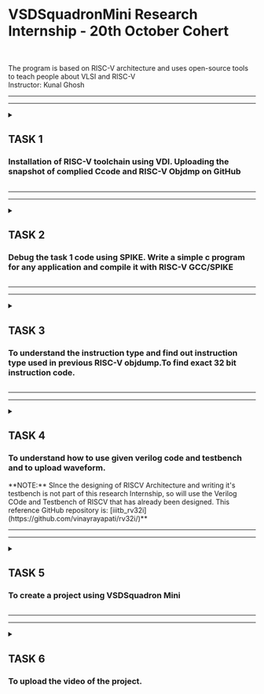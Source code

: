 # VSDSquadronMini Research Internship - 20th October Cohert
<br>

The program is based on RISC-V architecture and uses open-source tools to teach people about VLSI and RISC-V
<br>
Instructor: Kunal Ghosh
<hr><hr>
<p> </p>
<details>
<summary><h2> TASK 1 </h2>
<h3> Installation of RISC-V toolchain using VDI. Uploading the snapshot of complied Ccode and RISC-V Objdmp on GitHub</h3> </summary>
<hr>
The task 1 includes completion of the following instructions
<br>
<ol>
  <li> Creating GitHub repo. </li>
  <br>
  <li> Installation of Oracle VirtualBox. </li>
  <br>
  <li> Installation of RISC-V toolchain using VDI. </li>
  <br>
  <li> Writing C program to find sum of n numbers. </li>
  <br>
  <li> Using RISC-V Simulator for compiling and running the code. </li>
  <br>
  <li> Uploading the snapshots </li>
  <br>
</ol>
<h4>
  STEPS:
  <br>
  <OL>
    <li>
      Installation of Oracle VirtualBox.</li>
      <img src="photo1.png"> 
      <li>Home screen of Ubuntu.</li>
      <img src="photo2.png">
    <br>
      <li>Open the terminal.</li>
      <img src="photo3.png"> <br>
      <li>Enter the following instructions shown in image below.Write the c code as shown and save the file.</li>
      <img src="photo4.png"> <br>
      <li>Execute the code.</li>
      <img src="photo5.png"> <br>
      <li>Verification using calculator.</li>
      <img src="photo6.png"> <br>
      <li>Follow the instruction shown in the images below.</li>
      <img src="photo7.png">
      <img src="Screenshot from 2024-10-23 11-46-26.png">
      <img src="Screenshot from 2024-10-23 18-15-50.png"> <br>
      <li>Output.</li>
       <img src="photo8.png">
        <img src="photo10.png">
  </OL>
</h4>
  </details>
 <hr> <hr>
 <details>
<summary><h2> TASK 2 </h2>
<h3>Debug the task 1 code using SPIKE. Write a simple c program for any application and compile it with RISC-V GCC/SPIKE </h3> </summary>
Tansk 2 involves completion of the following tasks
<br>
<ol>
  <li> To use SPIKE and debug sum 1 to n c program </li>
  <li> To verify if the output in both cases are same </li>
  <li> Write a simple C program (Here I've taken the example of XOR gate) </li>
  <li> Follow the same steps done in Task 1</li>
  <li>  Upload the snapshots</li>
</ol>
<h4>
  STEPS:
  <br>
  <OL>
   <li>
      Follow the instructions shown below in the image. We can observe the same output when gcc or SPIKE is used </li>
      <img src="task2a.png"> 
      <li>Enter the below instructions and debug using SPIKE (-d for debug) </li>
      <img src="task2b.png"> <img src="task2c.png"> <img src="task2main.png">
    <br>
      <li>XOR gate is a digital logic gate that outputs 1 only when an odd number of its inputs are true. It is used in data comparision, error detection, binary addition etc.  </li>
      <img src="xor_code.png"> <br>
      <li>Follow the instructions same as in Task 1.</li>
      <img src="xor_c.png"> <br>
     <img src="xor_2.png"> <br>
     <img src="xor_3.png"> <br>
     <img src="xor_4.png"> <br>
     <img src="xor_5.png"> <br>
       <img src="xor_6.png"> <br>
     <img src="xor_7.png"> <br>
     <img src="photolbo.png"> <br>
      <img src="photol.png"> <br>
      
  </OL>
</h4>
</details>
 <hr> <hr>
 <details>
<summary> <h2> TASK 3</h2>
<h3>To understand the instruction type and find out instruction type used in previous RISC-V objdump.To find exact 32 bit instruction code. </h3></summary>
Task 3 involves completion of the following tasks
<br>
<ol>
  <li> List various RISC-V instruction type (R, I, S, B, U, J) after going through RISC-V software documentation </li>
  <li> Identify 15 unique RISC-V instructions from riscv-objdmp of your application code  </li>
  <li> Identify exact 32-bit instruction code in the instruction type format for 15 unique instructions </li>
  <li> Upload the 32-bit pattern on Github </li>
</ol>
RISC-V Instruction Types (R,I,S,B,U,J):
In RISC-V architecture, instructions are classified into different instruction types based on their format and usage. There are six main instruction types: R-type, I-type, S-type, B-type, U-type, and J-type. Each type has a different purpose and layout in the instruction format.

1. R-type (Register)
   
Purpose: Used for operations that involve registers, such as arithmetic or logic operations between two registers.

opcode: Operation code (6 bits)

rd: Destination register (5 bits)

rs1: First source register (5 bits)

rs2: Second source register (5 bits)

funct3: Function code (3 bits)

funct7: Additional function code (7 bits)

2. I-type (Immediate)

Purpose: Used for operations involving an immediate value (constant) and a register.

opcode: Operation code (7 bits)

rd: Destination register (5 bits)

rs1: Source register (5 bits)

imm: Immediate value (12 bits)

3. S-type (Store)
   
Purpose: Used for store operations, where data is stored from a register to memory.

opcode: Operation code (7 bits)

rs1: Base register (5 bits)

rs2: Source register (5 bits)

funct3: Function code (3 bits)

imm: Immediate value (12 bits, split into two parts)

4.B-type (Branch)

Purpose: Used for branch operations, which control program flow based on conditions (e.g., branch if equal, branch if less than).

opcode: Operation code (7 bits)

rs1: First register (5 bits)

rs2: Second register (5 bits)

funct3: Function code (3 bits)

imm: Immediate value (12 bits, split into multiple fields)

5. U-type (Upper Immediate)
   
Purpose: Used for instructions that operate on an immediate value, especially for setting a large immediate value in the upper 20 bits.

opcode: Operation code (7 bits)

rd: Destination register (5 bits)

imm: Immediate value (20 bits)

6. J-type (Jump)
   
Purpose: Used for jump operations, which are typically used to perform unconditional jumps (like a function call or returning from a function).

opcode: Operation code (7 bits)

rd: Destination register (5 bits, typically used for the return address in some instructions)

imm: Immediate value (20 bits, split into multiple fields)

15 Unique Instructions and Their 32-bit Machine Code:
<img src="riscv inst.png"> 



</details>
<hr><hr>

<details>
<summary> <h2> TASK 4</h2>
<h3> To understand how to use given verilog code and testbench and to upload waveform.</h3> 
**NOTE:** SInce the designing of RISCV Architecture and writing it's testbench is not part of this research Internship, so will use the Verilog COde and Testbench of RISCV that has already been designed. This reference GitHub repository is: [iiitb_rv32i](https://github.com/vinayrayapati/rv32i/)**</summary>
Task 4 involves completion of the following tasks
<br>
<ol>
  <li> To use RISC-V Core Verilog netlist and testbench for functional simulation experiment.</li>
  <li>  To upload waveform snapshots on GitHub. </li>
</ol>
<h4>
  STEPS:
  <br>
  <OL>
    <li>
      Check if GTKWave is installed else install it.</li>
      <li>Create a directory using mkdir.</li>
     <li>Create two files one for writing the code and other for writing testbench for it.</li>
      <img src="task41.png">
    <br>
      <li>Photos of the code and testbench written.</li>
      <img src="code4.png">
    <br>
     <img src="tb4.png">
    <br>
      <li>Enter the following instructions shown in image below.This code is written to simulate verilog code </li>
      <img src="task42.png"> <br>
      <li>Use GTKWave to see the simulation by writing the below code.</li>
      <img src="task43.png"> <br>
      <li>Simulation output.</li>
      <img src="task44.png"> <br>
        <img src="task45.png">
  </OL>
</h4>
  </details>
<hr><hr>
<details>
<summary> <h2> TASK 5</h2>
<h3> To create a project using VSDSquadron Mini </h3> </summary>
<h3> Task 5 involves the folowing steps: </h3>
<br>
  
<ol>
  <li> To make a project using VSDSquadron.</li>
  <li>  To upload the overview,components required, circuit connection, pinout diagram and table for Pin connection on GitHub. </li>
</ol>
<h4>
 <b>OVERVIEW:</b>
  <br>
  <br>
A Full Adder is a digital circuit that adds three binary inputs: two significant bits (A and B) and a carry-in (Cin). It outputs a Sum and a carry-out (Cout). The logic is defined as:

Sum = 
𝐴
⊕
𝐵
⊕
𝐶
𝑖
𝑛
A⊕B⊕Cin (XOR operation).
Cout = 
(
𝐴
⋅
𝐵
)
+
(
𝐶
𝑖
𝑛
⋅
(
𝐴
⊕
𝐵
)
)
(A⋅B)+(Cin⋅(A⊕B)) (AND/OR operation).
It is a key component in arithmetic circuits like ripple-carry adders, enabling multi-bit binary addition. Commonly used in processors and ALUs, it plays a vital role in performing binary arithmetic operations.
  <br>
   <OL>
     <br>
     <br>
     Components Required
     <br>
     <br>
  <li> VSD Squadron Mini developement board </li>
     <br>
<li>USB C Cable</li>
     <br>
<li> Push button </li>
     <br>
<li> Bread Board </li>
     <br>
<li> Male to Male; Male to Female jumper cable </li>
     <br>
<li> Red LED and green LED</li>
     <br>
  </OL>
  </h4>
<h4> The pin diagram and the pin connections are given below:
  <img src="TASK51 (2).png">
  <img src="TASK52 (2).png">
  <img src="TASK53.png"> </h4> 
  <h4><b>
    <code>
      
#define  UART_MODULE_ENABLED
#define I2C_MODULE_ENABLED
#define ADC_MODULE_ENABLED
#define SPI_MODULE_ENABLED
// LED connected to PD6 (onboard LED)
// Define the pins
#define A_PIN PD1
#define B_PIN PD2
#define CIN_PIN PD3
#define SUM_PIN PC4
#define COUT_PIN PC5
void setup() {
  // Configure input pins
  pinMode(A_PIN, INPUT);
  pinMode(B_PIN, INPUT);
  pinMode(CIN_PIN, INPUT);
  // Configure output pins
  pinMode(SUM_PIN, OUTPUT);
  pinMode(COUT_PIN, OUTPUT);
}
void loop() {
  // Read inputs
  int A = digitalRead(A_PIN);
  int B = digitalRead(B_PIN);
  int Cin = digitalRead(CIN_PIN);
  // Calculate Sum and Cout
  int Sum = A ^ B ^ Cin; // XOR for Sum
  int Cout = (A & B) | (Cin & (A ^ B)); // AND/OR for Cout
  // Set output pins
  digitalWrite(SUM_PIN, Sum);
  digitalWrite(COUT_PIN, Cout);
}
  </code> 
Applications of Full Adder
<OL>
<br>    
<li>Multi-Bit Binary Addition: Used in ripple-carry adders to add binary numbers with more than one bit.</li>
<br>
<li>Arithmetic Logic Units (ALUs): Forms the foundation of arithmetic operations in processors.</li>
<br>
<li>Binary Multiplication: Helps in generating partial products for binary multiplication.</li>
<br>
<li>Digital Signal Processing: Facilitates arithmetic computations in filters and transforms.</li>
<br>
<li>Error Detection and Correction: Plays a role in checksums and other algorithms in communication systems.</li>
<br>
<li>Data Encryption: Used in bit-wise operations within cryptographic algorithms.</li>
<br>
<li>Embedded Systems: Integral to control units and arithmetic operations in microcontrollers.</li>
</OL>   
  </b></h4>
  </details>
 <hr><hr>
<details>
<summary> <h2> TASK 6</h2>
<h3> To upload the video of the project. </h3> </summary>
<h3> Task 6 involves the folowing steps: </h3>
<br>
  
<ol>
  <li> To make a video of the project.</li>
  <li>  To upload the video on Github. </li>
</ol>
<br>
<h3>VIDEO:</h3>
<a href="https://drive.google.com/file/d/1-CpyeXVj2u8IxucOdjbWfYfybVLiqSFM/view?usp=drive_link" target="_blank">
    Video link
</a>


<h3>INFERENCE </h3>
<br>
<OL>
<li> IT IS ZERO WHEN THE PUSH BUTTON IS PRESSED</li>
  <br>
<li>HERE THE RED LED REPRESENTS SUM AND GREEN LED REPRESENTS CARRY</li>
<br>
<li>WE CAN OBSERVE THAT WHEN THE BUTTONS ARE NOT PRESSED IT IS 111. ACCORDING TO THE TRUTH TABLE THE OUTPUT IS 1 1. SO THE RED LED AND GREEN LED IS TURNED ON </li>
<br>
<li>WHEN THE INPUT IS 000, THE OUTPUT IS 0 0. HENCE THE LED DOESN'T GLOW</li>
<br>
<li>WHEN INPUT IS 001 THE OUTPUT IS 1 0. HENCE THE RED LED GLOWS.</li>
<br>
<li>WHEN THE INPUT IS 011, THE OUTPUT IS 0 1. THEREFORE GREEN LED GLOWS</li>
<br>
</OL>
<br>

<h3>CONCLUSION</h3>
<br>
The demonstration of full adder circuit using VSD Squadron mini is observed. 
<hr><hr>


